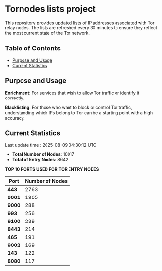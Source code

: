 # Tornodes lists project

This repository provides updated lists of IP addresses associated with Tor relay nodes. The lists are refreshed every 30 minutes to ensure they reflect the most current state of the Tor network.

## Table of Contents

- [Purpose and Usage](#purpose-and-usage)
- [Current Statistics](#current-statistics)


## Purpose and Usage

**Enrichment**: For services that wish to allow Tor traffic or identify it correctly.

**Blacklisting**: For those who want to block or control Tor traffic, understanding which IPs belong to Tor can be a starting point with a high accuracy.

## Current Statistics

Last update time : 2025-08-09 04:30:12 UTC

- **Total Number of Nodes**: 10017
- **Total of Entry Nodes**: 8642

**TOP 10 PORTS USED FOR TOR ENTRY NODES**

| **Port** | **Number of Nodes** |
|------|-----------------|
| **443**   | 2763  |
| **9001**   | 1965  |
| **9000**   | 288  |
| **993**   | 256  |
| **9100**   | 239  |
| **8443**   | 214  |
| **465**   | 191  |
| **9002**   | 169  |
| **143**   | 122  |
| **8080**   | 117  |


